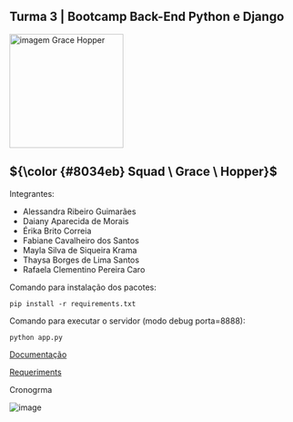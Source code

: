 ## Turma 3 | Bootcamp Back-End Python e Django
  <img src="https://www.timeforkids.com/wp-content/uploads/2020/08/Grace_003.jpg?w=926" alt="imagem Grace Hopper" width="200px"/>
  
## ${\color {#8034eb} Squad \ Grace \ Hopper}$  

Integrantes:
- Alessandra Ribeiro Guimarães
- Daiany Aparecida de Morais
- Érika Brito Correia
- Fabiane Cavalheiro dos Santos
- Mayla Silva de Siqueira Krama
- Thaysa Borges de Lima Santos
- Rafaela Clementino Pereira Caro

Comando para instalação dos pacotes:
```
pip install -r requirements.txt 

```

Comando para executar o servidor (modo debug porta=8888):
```
python app.py

```
[Documentação](https://github.com/AleDevir/Bootcamp_python__APIs/blob/Desafio_api_rick_morty_grace_hopper/docs/documentacao.md)

[Requeriments](https://github.com/AleDevir/Bootcamp_python__APIs/blob/Desafio_api_rick_morty_grace_hopper/requirements.txt)

Cronogrma

![image](https://github.com/user-attachments/assets/df3ee611-b3cf-45a7-bdad-da315b7b23f6)

